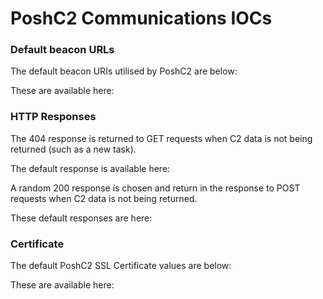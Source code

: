 # PoshC2 Communications IOCs

### Default beacon URLs

The default beacon URIs utilised by PoshC2 are below:


These are available here:

### HTTP Responses

The 404 response is returned to GET requests when C2 data is not being returned (such as a new task).

The default response is available here:

A random 200 response is chosen and return in the response to POST requests when C2 data is not being returned.

These default responses are here:

### Certificate

The default PoshC2 SSL Certificate values are below:

These are available here:

